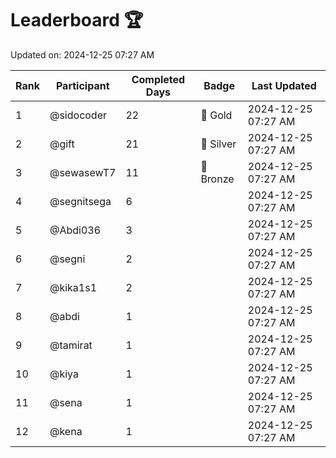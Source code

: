 # Leaderboard 🏆

Updated on: 2024-12-25 07:27 AM

| Rank | Participant       | Completed Days | Badge      | Last Updated         |
|------|-------------------|----------------|------------|----------------------|
| 1    | @sidocoder        | 22             | 🏅 Gold     | 2024-12-25 07:27 AM |
| 2    | @gift             | 21             | 🥈 Silver   | 2024-12-25 07:27 AM |
| 3    | @sewasewT7        | 11             | 🥉 Bronze   | 2024-12-25 07:27 AM |
| 4    | @segnitsega       | 6              |            | 2024-12-25 07:27 AM |
| 5    | @Abdi036          | 3              |            | 2024-12-25 07:27 AM |
| 6    | @segni            | 2              |            | 2024-12-25 07:27 AM |
| 7    | @kika1s1          | 2              |            | 2024-12-25 07:27 AM |
| 8    | @abdi             | 1              |            | 2024-12-25 07:27 AM |
| 9    | @tamirat          | 1              |            | 2024-12-25 07:27 AM |
| 10   | @kiya             | 1              |            | 2024-12-25 07:27 AM |
| 11   | @sena             | 1              |            | 2024-12-25 07:27 AM |
| 12   | @kena             | 1              |            | 2024-12-25 07:27 AM |
